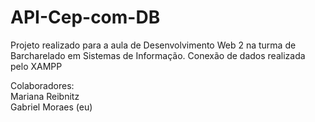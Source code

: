 # API-Cep-com-DB

Projeto realizado para a aula de Desenvolvimento Web 2 na turma de Barcharelado em Sistemas de Informação.
Conexão de dados realizada pelo XAMPP

Colaboradores: <br/>
Mariana Reibnitz <br/>
Gabriel Moraes (eu)
